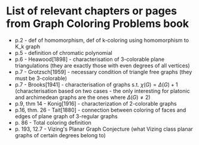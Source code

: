 # List of relevant chapters or pages from Graph Coloring Problems book

- p.2 - def of homomorphism, def of k-coloring using homomorphism to K_k graph
- p.5 - definition of chromatic polynomial
- p.6 - Heawood[1898] - characterisation of 3-colorable plane triangulations (they are exactly those with even degrees of all vertices)
- p.7 - Grotzsch[1959] - necessary condition of triangle free graphs (they must be 3-colorable)
- p.7 - Brooks[1941] - characterisation of graphs s.t. $\chi(G) = \Delta(G) + 1$ (characterisation based on two cases - the only interesting for platonic and archimedean graphs are the ones where $\Delta(G) \neq 2$)
- p.9, thm 14 - Konig[1916] - characterization of 2-colorable graphs
- p.16, thm. 26 - Tait[1880] - connection between coloring of faces and edges of plane graph of 3-regular graphs
- p. 86 - Total coloring definition
- p. 193, 12.7 - Vizing's Planar Graph Conjecture (what Vizing class planar graphs of certain degrees belong to)